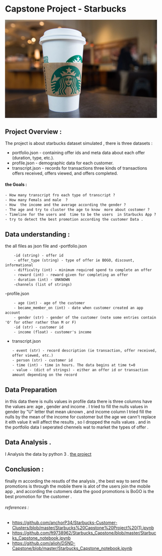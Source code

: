 # Capstone Project - Starbucks 


   <img  src= "https://github.com/nourahamads/Capstone-Project-/blob/master/starbucks.jpg "  > 


## Project Overview : 
 The project is about starbucks dataset simulated , there is three datasets : 
   - portfolio.json - containing offer ids and meta data about each offer (duration, type, etc.).
   - profile.json - demographic data for each customer.
   - transcript.json - records for transactions three kinds of transactions offers received, offers viewed, and offers completed.
   ####  the Goals : 
  
    - How many transcript fro each type of transcript ? 
    - How many Femals and male  ? 
    - How  the income and the average according the gender ? 
    - The age and try to cluster the age to know  more about costomer ? 
    - Timeline for the users and  time to be the users  in Starbucks App ?
    - try to detect the best promotion according the customer Data . 
    
    
    
    
 ## Data understanding : 
   the all files as json file and 
    -portfolio.json

        -id (string) - offer id
        - offer_type (string) - type of offer ie BOGO, discount, informational
        - difficulty (int) - minimum required spend to complete an offer
        - reward (int) - reward given for completing an offer
        - duration (int) - UNKNOWN
        -channels (list of strings)

   -profile.json

        - age (int) - age of the customer
        - became_member_on (int) - date when customer created an app account
        - gender (str) - gender of the customer (note some entries contain 'O' for other rather than M or F)
        -id (str) - customer id
        - income (float) - customer's income
        
        
  - transcript.json

        - event (str) - record description (ie transaction, offer received, offer viewed, etc.)
        - person (str) - customer id
        - time (int) - time in hours. The data begins at time t=0
        - value - (dict of strings) - either an offer id or transaction amount depending on the record
        

## Data Preparation
in this data there is nulls values in profile data there is three columns have the values are: age , gender and income . 
I tried to fill the nulls values in gender by "U" letter that mean uknown , and income column I tried fill the nulls by the mean of the income for customer but the age we cann't replace it eith value it will affect the results , so I dropped the nulls values .
and in the portfolio data I seperated chennels wat to market the types of offer .  


## Data Analysis . 
 I  Analysis the data  by python 3 . 
  [ the project ](https://github.com/nourahamads/Capstone-Project-/blob/master/Starbucks_Capstone_notebook.ipynb)
  
  
## Conclusion :
  finally m according the resutls of the analysis , the best way to send the promotions is through the mobile there is alot of the users join the mobile app , and according the cutomers data the good promotions is BoGO is the best promotion for the customer .
 

    
   ###### references :
   - https://github.com/anchorP34/Starbucks-Customer-Clusters/blob/master/Starbucks%20Capstone%20Project%20(1).ipynb
   - https://github.com/ft9738962/Starbucks_Capstone/blob/master/Starbucks_Capstone_notebook.ipynb
   - https://github.com/alioh/DSND-Capstone/blob/master/Starbucks_Capstone_notebook.ipynb
   
   
